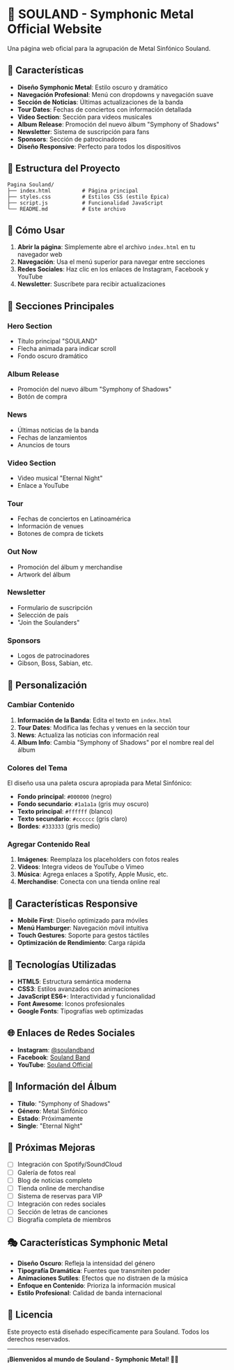 # 🎵 SOULAND - Symphonic Metal Official Website

Una página web oficial para la agrupación de Metal Sinfónico Souland.

## 🌟 Características

- **Diseño Symphonic Metal**: Estilo oscuro y dramático
- **Navegación Profesional**: Menú con dropdowns y navegación suave
- **Sección de Noticias**: Últimas actualizaciones de la banda
- **Tour Dates**: Fechas de conciertos con información detallada
- **Video Section**: Sección para videos musicales
- **Album Release**: Promoción del nuevo álbum "Symphony of Shadows"
- **Newsletter**: Sistema de suscripción para fans
- **Sponsors**: Sección de patrocinadores
- **Diseño Responsive**: Perfecto para todos los dispositivos

## 📁 Estructura del Proyecto

```
Pagina Souland/
├── index.html          # Página principal
├── styles.css          # Estilos CSS (estilo Epica)
├── script.js           # Funcionalidad JavaScript
└── README.md           # Este archivo
```

## 🚀 Cómo Usar

1. **Abrir la página**: Simplemente abre el archivo `index.html` en tu navegador web
2. **Navegación**: Usa el menú superior para navegar entre secciones
3. **Redes Sociales**: Haz clic en los enlaces de Instagram, Facebook y YouTube
4. **Newsletter**: Suscríbete para recibir actualizaciones

## 🎨 Secciones Principales

### **Hero Section**
- Título principal "SOULAND"
- Flecha animada para indicar scroll
- Fondo oscuro dramático

### **Album Release**
- Promoción del nuevo álbum "Symphony of Shadows"
- Botón de compra

### **News**
- Últimas noticias de la banda
- Fechas de lanzamientos
- Anuncios de tours

### **Video Section**
- Video musical "Eternal Night"
- Enlace a YouTube

### **Tour**
- Fechas de conciertos en Latinoamérica
- Información de venues
- Botones de compra de tickets

### **Out Now**
- Promoción del álbum y merchandise
- Artwork del álbum

### **Newsletter**
- Formulario de suscripción
- Selección de país
- "Join the Soulanders"

### **Sponsors**
- Logos de patrocinadores
- Gibson, Boss, Sabian, etc.

## 🎨 Personalización

### Cambiar Contenido
1. **Información de la Banda**: Edita el texto en `index.html`
2. **Tour Dates**: Modifica las fechas y venues en la sección tour
3. **News**: Actualiza las noticias con información real
4. **Album Info**: Cambia "Symphony of Shadows" por el nombre real del álbum

### Colores del Tema
El diseño usa una paleta oscura apropiada para Metal Sinfónico:
- **Fondo principal**: `#000000` (negro)
- **Fondo secundario**: `#1a1a1a` (gris muy oscuro)
- **Texto principal**: `#ffffff` (blanco)
- **Texto secundario**: `#cccccc` (gris claro)
- **Bordes**: `#333333` (gris medio)

### Agregar Contenido Real
1. **Imágenes**: Reemplaza los placeholders con fotos reales
2. **Videos**: Integra videos de YouTube o Vimeo
3. **Música**: Agrega enlaces a Spotify, Apple Music, etc.
4. **Merchandise**: Conecta con una tienda online real

## 📱 Características Responsive

- **Mobile First**: Diseño optimizado para móviles
- **Menú Hamburger**: Navegación móvil intuitiva
- **Touch Gestures**: Soporte para gestos táctiles
- **Optimización de Rendimiento**: Carga rápida

## 🔧 Tecnologías Utilizadas

- **HTML5**: Estructura semántica moderna
- **CSS3**: Estilos avanzados con animaciones
- **JavaScript ES6+**: Interactividad y funcionalidad
- **Font Awesome**: Iconos profesionales
- **Google Fonts**: Tipografías web optimizadas

## 🌐 Enlaces de Redes Sociales

- **Instagram**: [@soulandband](https://www.instagram.com/soulandband/?hl=es-la)
- **Facebook**: [Souland Band](https://www.facebook.com/soulandband/?locale=es_LA)
- **YouTube**: [Souland Official](https://www.youtube.com)

## 🎵 Información del Álbum

- **Título**: "Symphony of Shadows"
- **Género**: Metal Sinfónico
- **Estado**: Próximamente
- **Single**: "Eternal Night"

## 🎯 Próximas Mejoras

- [ ] Integración con Spotify/SoundCloud
- [ ] Galería de fotos real
- [ ] Blog de noticias completo
- [ ] Tienda online de merchandise
- [ ] Sistema de reservas para VIP
- [ ] Integración con redes sociales
- [ ] Sección de letras de canciones
- [ ] Biografía completa de miembros

## 🎭 Características Symphonic Metal

- **Diseño Oscuro**: Refleja la intensidad del género
- **Tipografía Dramática**: Fuentes que transmiten poder
- **Animaciones Sutiles**: Efectos que no distraen de la música
- **Enfoque en Contenido**: Prioriza la información musical
- **Estilo Profesional**: Calidad de banda internacional

## 📄 Licencia

Este proyecto está diseñado específicamente para Souland. Todos los derechos reservados.

---

**¡Bienvenidos al mundo de Souland - Symphonic Metal! 🎵🔥** 
